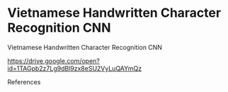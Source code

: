 # Vietnamese Handwritten Character Recognition CNN
Vietnamese Handwritten Character Recognition CNN

https://drive.google.com/open?id=1TAGpb2z7Lg9dBl9zx8eSU2VyLuQAYmQz

References

